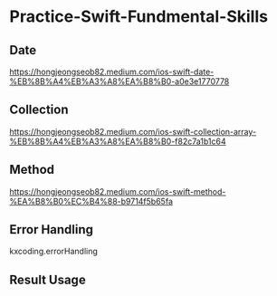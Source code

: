 # Practice-Swift-Fundmental-Skills

## Date
https://hongjeongseob82.medium.com/ios-swift-date-%EB%8B%A4%EB%A3%A8%EA%B8%B0-a0e3e1770778

## Collection
https://hongjeongseob82.medium.com/ios-swift-collection-array-%EB%8B%A4%EB%A3%A8%EA%B8%B0-f82c7a1b1c64

## Method
https://hongjeongseob82.medium.com/ios-swift-method-%EA%B8%B0%EC%B4%88-b9714f5b65fa

## Error Handling
kxcoding.errorHandling

## Result Usage
